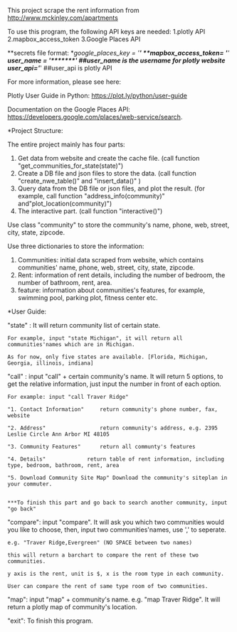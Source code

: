 This project scrape the rent information from http://www.mckinley.com/apartments


To use this program, the following API keys are needed:
1.plotly API
2.mapbox_access_token
3.Google Places API


**secrets file format:
**google_places_key = '*******'
**mapbox_access_token= '*******'
**user_name = '*******'  ##user_name is the username for plotly website
**user_api='*****'       ##user_api is plotly API



For more information, please see here:

Plotly User Guide in Python:   https://plot.ly/python/user-guide

Documentation on the Google Places API: https://developers.google.com/places/web-service/search. 


*Project Structure:

The entire project mainly has four parts:

1. Get data from website and create the cache file. (call function "get_communities_for_state(state)")
2. Create a DB file and json files to store the data. (call function "create_nwe_table()" and "insert_data()" )
3. Query data from the DB file or json files, and plot the result. (for example, call function "address_info(community)" and"plot_location(community)")
4. The interactive part. (call function "interactive()")


Use class "community" to store the community's name, phone, web, street, city, state, zipcode.

Use three dictionaries to store the information:

1. Communities: initial data scraped from website, which contains communities' name, phone, web, street, city, state, zipcode.
2. Rent: information of rent details, including the number of bedroom, the number of bathroom, rent, area.
3. feature: information about communities's features, for example, swimming pool, parking plot, fitness center etc.


*User Guide:

"state" : It will return community list of certain state.
 
	For example, input "state Michigan", it will return all communities'names which are in Michigan.

	As for now, only five states are available. [Florida, Michigan, Georgia, illinois, indiana]

"call" : input "call" + certain community's name. It will return 5 options, to get the relative information,
	just input the number in front of each option.

	For example: input "call Traver Ridge"

	"1. Contact Information"  	 return community's phone number, fax, website

	"2. Address"              	 return community's address, e.g. 2395 Leslie Circle Ann Arbor MI 48105

	"3. Community Features"	  	 return all communty's features

	"4. Details"		  	 return table of rent information, including type, bedroom, bathroom, rent, area

	"5. Download Community Site Map" Download the community's siteplan in your commuter.


	***To finish this part and go back to search another community, input "go back"


"compare": input "compare". It will ask you which two communities would you like to choose, then, input two communities'names, use ',' to seperate. 

	e.g. "Traver Ridge,Evergreen" (NO SPACE between two names)

	this will return a barchart to compare the rent of these two communities.

	y axis is the rent, unit is $, x is the room type in each community. 

	User can compare the rent of same type room of two communities. 


"map":	input "map" + community's name.
	 e.g. "map Traver Ridge". It will return a plotly map of community's location.


"exit": To finish this program.

